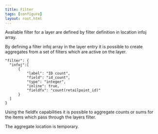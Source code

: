 ```yaml
---
title: Filter
tags: [configure]
layout: root.html
---
```


Available filter for a layer are defined by filter definition in location infoj array.

By defining a filter infoj array in the layer entry it is possible to create aggregates from a set of filters which are active on the layer.

```text
"filter": {
  "infoj":[
      {
          "label": "ID count",
          "field": "id_count",
          "type": "integer",
          "inline": true,
          "fieldfx": "count(retailpoint_id)"
      }
  ]
}
```

Using the fieldfx capabilities it is possible to aggregate counts or sums for the items which pass through the layers filter.

The aggregate location is temporary.
